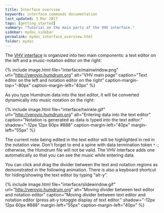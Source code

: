 ```yaml
---
title: Interface overview
keywords: interface commands documentation 
last_updated: 3 Mar 2017
tags: [getting_started]
summary: "Tutorial on the main parts of the VHV interface."
sidebar: mydoc_sidebar
permalink: mydoc_interface_overview.html
folder: mydoc
---
```


The [VHV interface](http://verovio.humdrum.org) is organized into two main components: a 
text editor on the left and a music-notation editor on the right:

{% include image.html
	file="interface/mainwindow.png"
	url="http://verovio.humdrum.org"
	alt="VHV main page"
	caption="Text editor on the left and notation editor on the right"
	caption-margin-top="-80px"
	caption-margin-left="40px"
%}

As you type Humdrum data into the text editor, it will be converted
dynamically into music notation on the right:


{% include image.html
	file="interface/twinkle.gif"
	url="http://verovio.humdrum.org"
	alt="Entering data into the text editor"
	caption="Notation is generated as data is typed into the text editor."
	shadow="-12px 12px 60px #888"
	caption-margin-left="40px"
	margin-left="55px"
%}

The current note being edited in the text editor will be highlighted
in red in the notation view.  Don't forget to end a spine with data
termination token `*-`; otherwise, the Humdrum file will not be
valid.  The VHV interface adds one automatically so that you can
see the music while entering data.


You can click and drag the divider between the text and notation regions
as demonstrated in the following animation.  There is also a keyboard shortcut 
for hiding/showing the text editor by typing "alt-y".

{% include image.html
	file="interface/slidewindow.gif"
	url="http://verovio.humdrum.org"
	alt="Moving divider between text editor and notation editor"
	caption="Moving divider between text editor and notation editor (press alt-y totoggle display of text editor."
	shadow="-12px 12px 60px #888"
	margin-left="55px"
	caption-margin-left="40px"
%}


